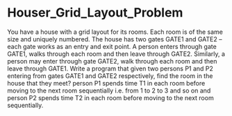 # Houser_Grid_Layout_Problem
You have a house with a grid layout for its rooms. Each room is of the same size and uniquely numbered. The house has two gates GATE1 and GATE2 – each gate works as an entry and exit point. A person enters through gate GATE1, walks through each room and then leave through GATE2. Similarly, a person may enter through gate GATE2, walk through each room and then leave through GATE1.  Write a program that given two persons P1 and P2 entering from gates GATE1 and GATE2 respectively, find the room in the house that they meet? person P1 spends time T1 in each room before moving to the next room sequentially i.e. from 1 to 2 to 3 and so on and person P2 spends time T2 in each room before moving to the next room sequentially. 
